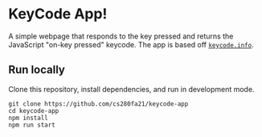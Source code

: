 # KeyCode App!

A simple webpage that responds to the key pressed and returns the JavaScript "on-key pressed" keycode. The app is based off [`keycode.info`](https://keycode.info/).

## Run locally

Clone this repository, install dependencies, and run in development mode.

```text
git clone https://github.com/cs280fa21/keycode-app
cd keycode-app
npm install
npm run start
```